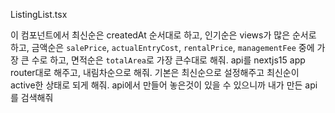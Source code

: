 ListingList.tsx

이 컴포넌트에서 최신순은 createdAt 순서대로 하고, 인기순은 views가 많은 순서로 하고, 금액순은 `salePrice`, `actualEntryCost`, `rentalPrice`,  `managementFee`  중에 가장 큰 수로 하고, 면적순은 `totalArea`로 가장 큰수대로 해줘.
api를 nextjs15 app router대로 해주고, 내림차순으로 해줘. 기본은 최신순으로 설정해주고 최신순이 active한 상태로 되게 해줘.
api에서 만들어 놓은것이 있을 수 있으니까 내가 만든  api를 검색해줘